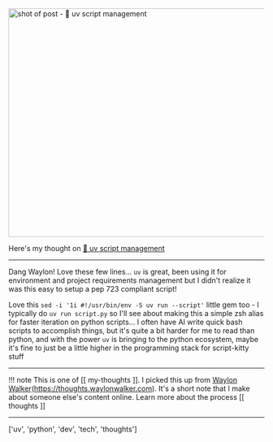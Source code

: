 
<a href="https://waylonwalker.com/uv-script-management/##sed+-i+'1i+#!/usr/bin/env+-S+uv+run+--script'+up">
    <img
        src="https://shots.wayl.one/shot/?url=https://waylonwalker.com/uv-script-management/##sed+-i+'1i+#!/usr/bin/env+-S+uv+run+--script'+up&height=450&width=800&scaled_width=800&scaled_height=450&selectors=""
        alt="shot of post - 💭 uv script management"
        height=450
        width=800
    >
</a>

Here's my thought on <a href="https://waylonwalker.com/uv-script-management/##sed+-i+'1i+#!/usr/bin/env+-S+uv+run+--script'+up">💭 uv script management</a>

---

Dang Waylon! Love these few lines... `uv` is great, been using it for environment and project requirements management but I didn't realize it was this easy to setup a pep 723 compliant script!

Love this `sed -i '1i #!/usr/bin/env -S uv run --script'` little gem too - I typically do `uv run script.py` so I'll see about making this a simple zsh alias for faster iteration on python scripts... I often have AI write quick bash scripts to accomplish things, but it's quite a bit harder for me to read than python, and with the power `uv` is bringing to the python ecosystem, maybe it's fine to just be a little higher in the programming stack for script-kitty stuff

---

!!! note
     This is one of [[ my-thoughts ]]. I picked this up from [Waylon Walker](https://waylonwalker.com)(https://thoughts.waylonwalker.com). It's a short note that I make about someone else's
     content online.  Learn more about the process [[ thoughts ]]


---

['uv', 'python', 'dev', 'tech', 'thoughts']
        